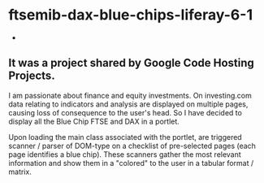 # ftsemib-dax-blue-chips-liferay-6-1
-
It was a project shared by Google Code Hosting Projects.
-


I am passionate about finance and equity investments. On investing.com data relating to indicators and analysis are displayed on multiple pages, causing loss of consequence to the user's head. So I have decided to display all the Blue Chip FTSE and DAX in a portlet. 

Upon loading the main class associated with the portlet, are triggered scanner / parser of DOM-type on a checklist of pre-selected pages (each page identifies a blue chip). These scanners gather the most relevant information and show them in a "colored" to the user in a tabular format / matrix.

